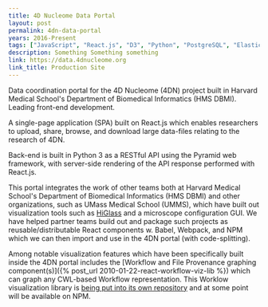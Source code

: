 ```yaml
---
title: 4D Nucleome Data Portal
layout: post
permalink: 4dn-data-portal
years: 2016-Present
tags: ["JavaScript", "React.js", "D3", "Python", "PostgreSQL", "ElasticSearch", "Pyramid", "AWS", "API", "Platform", "SCSS"]
description: Something Something something
link: https://data.4dnucleome.org
link_title: Production Site
---
```


Data coordination portal for the 4D Nucleome (4DN) project built in Harvard Medical School's Department of Biomedical Informatics (HMS DBMI). Leading front-end development.

A single-page application (SPA) built on React.js which enables researchers to upload, share, browse, and download large data-files relating to the research of 4DN.

Back-end is built in Python 3 as a RESTful API using the Pyramid web framework, with server-side rendering of the API response performed with React.js.

This portal integrates the work of other teams both at Harvard Medical School's Department of Biomedical Informatics (HMS DBMI) and other organizations, such as UMass Medical School (UMMS), which have built out visualization tools such as [HiGlass](https://higlass.io) and a microscope configuration GUI. We have helped partner teams build out and package such projects as reusable/distributable React components w. Babel, Webpack, and NPM which we can then import and use in the 4DN portal (with code-splitting).

Among notable visualization features which have been specifically built inside the 4DN portal includes the [Workflow and File Provenance graphing component(s)]({% post_url 2010-01-22-react-workflow-viz-lib %}) which can graph any CWL-based Workflow representation. This Worklow visualization library is [being put into its own repository](https://github.com/4dn-dcic/react-workflow-viz) and at some point will be available on NPM.
